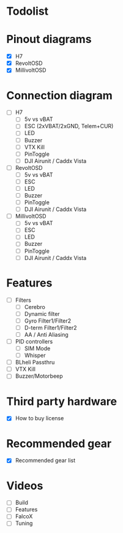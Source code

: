 # Todolist

# Pinout diagrams

- [X] H7
- [X] RevoltOSD
- [X] MillivoltOSD

# Connection diagram

- [ ] H7
    - [ ] 5v vs vBAT
    - [ ] ESC (2xVBAT/2xGND, Telem+CUR)
    - [ ] LED
    - [ ] Buzzer
    - [ ] VTX Kill
    - [ ] PinToggle
    - [ ] DJI Airunit / Caddx Vista
- [ ] RevoltOSD
    - [ ] 5v vs vBAT
    - [ ] ESC
    - [ ] LED
    - [ ] Buzzer
    - [ ] PinToggle    
    - [ ] DJI Airunit / Caddx Vista    
- [ ] MillivoltOSD
    - [ ] 5v vs vBAT
    - [ ] ESC
    - [ ] LED
    - [ ] Buzzer
    - [ ] PinToggle    
    - [ ] DJI Airunit / Caddx Vista    

# Features
- [ ] Filters
    - [ ] Cerebro
    - [ ] Dynamic filter     
    - [ ] Gyro Filter1/Filter2    
    - [ ] D-term Filter1/Filter2
    - [ ] AA / Anti Aliasing          
- [ ] PID controllers
    - [ ] SIM Mode
    - [ ] Whisper  
- [ ] BLheli Passthru
- [ ] VTX Kill
- [ ] Buzzer/Motorbeep

# Third party hardware
- [x] How to buy license

# Recommended gear
- [X] Recommended gear list

# Videos
- [ ] Build
- [ ] Features
- [ ] FalcoX
- [ ] Tuning
